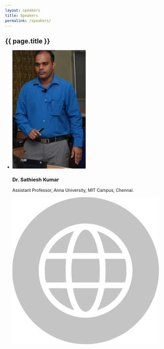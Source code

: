 ```yaml
---
layout: speakers
title: Speakers
permalink: /speakers/
---
```


<article class="post">
	<div class="post-header">
		<h1>{{ page.title }}</h1>
	</div>
	<div class="speakers_entry">
		<div class="blog-category-box">
			<div class="category-box">
				<ul>
					<li>
						<div class='speakers_box'>
							<img src="/images/speakers/sathiesh_kumar.jpg" />
							<div class="post-box">
								<h3>Dr. Sathiesh Kumar</h3>
								<p>Assistant Professor, Anna University, MIT Campus, Chennai.</p>
								<div class="speaker_social">
									<a href="https://www.sathieshkumar.com/" target="_blank"><img src="/images/icons/web.png"></a>
								</div>
							</div>
						</div>
					</li>
				</ul>
			</div>
		</div>
	</div>
</article>